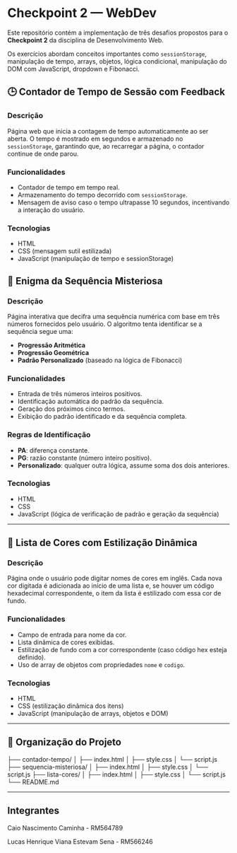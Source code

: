 # Checkpoint 2 — WebDev

Este repositório contém a implementação de três desafios propostos para o **Checkpoint 2** da disciplina de Desenvolvimento Web.

Os exercícios abordam conceitos importantes como `sessionStorage`, manipulação de tempo, arrays, objetos, lógica condicional, manipulação do DOM com JavaScript, dropdown e Fibonacci.

## 🕒 Contador de Tempo de Sessão com Feedback

### Descrição

Página web que inicia a contagem de tempo automaticamente ao ser aberta. O tempo é mostrado em segundos e armazenado no `sessionStorage`, garantindo que, ao recarregar a página, o contador continue de onde parou.

### Funcionalidades

- Contador de tempo em tempo real.
- Armazenamento do tempo decorrido com `sessionStorage`.
- Mensagem de aviso caso o tempo ultrapasse 10 segundos, incentivando a interação do usuário.

### Tecnologias

- HTML
- CSS (mensagem sutil estilizada)
- JavaScript (manipulação de tempo e sessionStorage)

## 🧩 Enigma da Sequência Misteriosa

### Descrição

Página interativa que decifra uma sequência numérica com base em três números fornecidos pelo usuário. O algoritmo tenta identificar se a sequência segue uma:

- **Progressão Aritmética**
- **Progressão Geométrica**
- **Padrão Personalizado** (baseado na lógica de Fibonacci)

### Funcionalidades

- Entrada de três números inteiros positivos.
- Identificação automática do padrão da sequência.
- Geração dos próximos cinco termos.
- Exibição do padrão identificado e da sequência completa.

### Regras de Identificação

- **PA**: diferença constante.
- **PG**: razão constante (número inteiro positivo).
- **Personalizado**: qualquer outra lógica, assume soma dos dois anteriores.

### Tecnologias

- HTML
- CSS
- JavaScript (lógica de verificação de padrão e geração da sequência)

---

## 🎨 Lista de Cores com Estilização Dinâmica

### Descrição

Página onde o usuário pode digitar nomes de cores em inglês. Cada nova cor digitada é adicionada ao início de uma lista e, se houver um código hexadecimal correspondente, o item da lista é estilizado com essa cor de fundo.

### Funcionalidades

- Campo de entrada para nome da cor.
- Lista dinâmica de cores exibidas.
- Estilização de fundo com a cor correspondente (caso código hex esteja definido).
- Uso de array de objetos com propriedades `nome` e `codigo`.

### Tecnologias

- HTML
- CSS (estilização dinâmica dos itens)
- JavaScript (manipulação de arrays, objetos e DOM)

---

## 📁 Organização do Projeto

├── contador-tempo/
│ ├── index.html
│ ├── style.css
│ └── script.js
├── sequencia-misteriosa/
│ ├── index.html
│ ├── style.css
│ └── script.js
├── lista-cores/
│ ├── index.html
│ ├── style.css
│ └── script.js
└── README.md

---

## Integrantes

Caio Nascimento Caminha - RM564789

Lucas Henrique Viana Estevam Sena - RM566246
